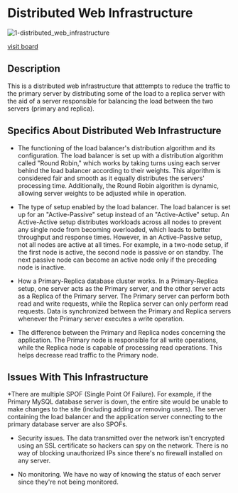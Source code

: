 # Distributed Web Infrastructure

![1-distributed_web_infrastructure](https://github.com/MA-Abahmane/alx-system_engineering-devops/assets/114046608/61a8e540-3740-4872-b5f3-0ed0376ddf2a)


[visit board](https://www.figma.com/file/oqsLrgXwNIPoFBajBmFGd2/Untitled?type=design&node-id=0%3A1&mode=design&t=HjTJDuuwlBY0uqJS-1)

## Description

This is a distributed web infrastructure that atttempts to reduce the traffic to the primary server by distributing some of the load to a replica server with the aid of a server responsible for balancing the load between the two servers (primary and replica).

## Specifics About Distributed Web Infrastructure

* The functioning of the load balancer's distribution algorithm and its configuration.
The load balancer is set up with a distribution algorithm called "Round Robin," which works by taking turns using each server behind the load balancer according to their weights. This algorithm is considered fair and smooth as it equally distributes the servers' processing time. Additionally, the Round Robin algorithm is dynamic, allowing server weights to be adjusted while in operation.

* The type of setup enabled by the load balancer.
The load balancer is set up for an "Active-Passive" setup instead of an "Active-Active" setup. An Active-Active setup distributes workloads across all nodes to prevent any single node from becoming overloaded, which leads to better throughput and response times. However, in an Active-Passive setup, not all nodes are active at all times. For example, in a two-node setup, if the first node is active, the second node is passive or on standby. The next passive node can become an active node only if the preceding node is inactive.

* How a Primary-Replica database cluster works.
In a Primary-Replica setup, one server acts as the Primary server, and the other server acts as a Replica of the Primary server. The Primary server can perform both read and write requests, while the Replica server can only perform read requests. Data is synchronized between the Primary and Replica servers whenever the Primary server executes a write operation.

* The difference between the Primary and Replica nodes concerning the application.
The Primary node is responsible for all write operations, while the Replica node is capable of processing read operations. This helps decrease read traffic to the Primary node.

## Issues With This Infrastructure

*There are multiple SPOF (Single Point Of Failure).
For example, if the Primary MySQL database server is down, the entire site would be unable to make changes to the site (including adding or removing users). The server containing the load balancer and the application server connecting to the primary database server are also SPOFs.

* Security issues.
The data transmitted over the network isn't encrypted using an SSL certificate so hackers can spy on the network. There is no way of blocking unauthorized IPs since there's no firewall installed on any server.

* No monitoring.
We have no way of knowing the status of each server since they're not being monitored.
